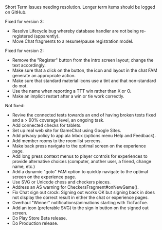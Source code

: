 Short Term Issues needing resolution.  Longer term items should be logged on GitHub.

Fixed for version 3:

- Resolve Lifecycle bug whereby database handler are not being re-registered (apparently).
- Move Chat fragments to a resume/pause registration model.

Fixed for version 2:

- Remove the "Register" button from the intro screen layout; change the text accordingly.
- Make sure that a click on the button, the icon and layout in the chat FAM generate an appropriate action.
- Make sure that standard material icons use a tint and that non-standard do mot.
- Use the name when reporting a TTT win rather than X or O.
- Make an implicit restart after a win or tie work correctly.

Not fixed:
- Revive the connected tests towards an end of having broken tests fixed and a > 90% coverage level, an ongoing task.
- Add connected checks for tablets.
- Set up real web site for GameChat using Google Sites.
- Add privacy policy to app ala Inbox (options menu Help and Feedback).
- Add member rooms to the room list screens.
- Make <experience> back press navigate to the optimal screen on the experience page.
- Add long press context menus to player controls for experiences to provide alternative choices (computer, another user, a friend, change name, etc.)
- Add a dynamic "goto" FAM option to quickly navigate to the optimal screen on the experience page.
- Use SVG or Unicode chess and checkers pieces.
- Address an AS warning for CheckersFragment#onNewGame().
- Fix Chat sign out crock:  Signing out works OK but signing back in does not display the correct result in either the chat or experience pages.
- Overhaul "Winner" notifications/animations starting with TicTacToe.
- Add an icon (preferable SVG) to the sign in button on the signed out screen.
- Do Play Store Beta release.
- Do Production release.
